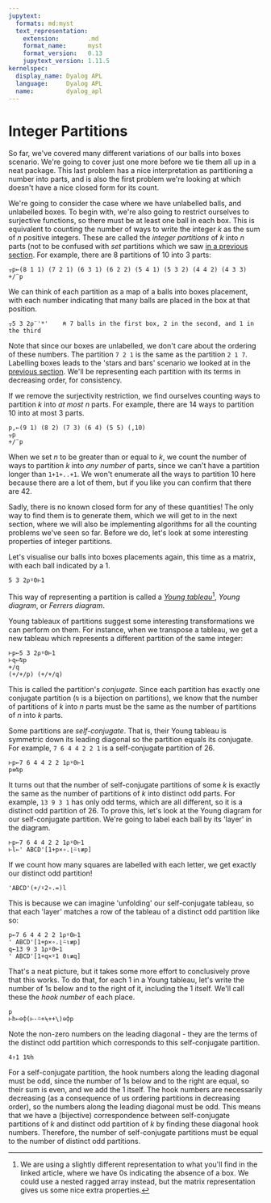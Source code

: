```yaml
---
jupytext:
  formats: md:myst
  text_representation:
    extension:        .md
    format_name:      myst
    format_version:   0.13
    jupytext_version: 1.11.5
kernelspec:
  display_name: Dyalog APL
  language:     Dyalog APL
  name:         dyalog_apl
---
```


# Integer Partitions

So far, we've covered many different variations of our balls into boxes scenario. We're going to cover just one more before we tie them all up in a neat package. This last problem has a nice interpretation as partitioning a number into parts, and is also the first problem we're looking at which doesn't have a nice closed form for its count.

We're going to consider the case where we have unlabelled balls, and unlabelled boxes. To begin with, we're also going to restrict ourselves to surjective functions, so there must be at least one ball in each box. This is equivalent to counting the number of ways to write the integer $k$ as the sum of $n$ positive integers. These are called the *integer partitions* of $k$ into $n$ parts (not to be confused with *set* partitions which we saw [in a previous section](./inclusion-exclusion.md). For example, there are $8$ partitions of $10$ into $3$ parts:

```{code-cell}
⍪p←(8 1 1) (7 2 1) (6 3 1) (6 2 2) (5 4 1) (5 3 2) (4 4 2) (4 3 3)
+/¨p
```

We can think of each partition as a map of a balls into boxes placement, with each number indicating that many balls are placed in the box at that position.

```{code-cell}
⍪5 3 2⍴¨'*'    ⍝ 7 balls in the first box, 2 in the second, and 1 in the third
```

Note that since our boxes are unlabelled, we don't care about the ordering of these numbers. The partition `7 2 1` is the same as the partition `2 1 7`. Labelling boxes leads to the 'stars and bars' scenario we looked at in the [previous section](./stars-bars.md). We'll be representing each partition with its terms in decreasing order, for consistency.

If we remove the surjectivity restriction, we find ourselves counting ways to partition $k$ into *at most* $n$ parts. For example, there are $14$ ways to partition $10$ into at most $3$ parts.

```{code-cell}
p,←(9 1) (8 2) (7 3) (6 4) (5 5) (,10)
⍪p
+/¨p
```

When we set $n$ to be greater than or equal to $k$, we count the number of ways to partition $k$ into *any number* of parts, since we can't have a partition longer than `1+1+..+1`. We won't enumerate all the ways to partition $10$ here because there are a lot of them, but if you like you can confirm that there are $42$.

Sadly, there is no known closed form for any of these quantities! The only way to find them is to generate them, which we will get to in the next section, where we will also be implementing algorithms for all the counting problems we've seen so far. Before we do, let's look at some interesting properties of integer partitions.

Let's visualise our balls into boxes placements again, this time as a matrix, with each ball indicated by a $1$.

```{code-cell}
5 3 2⍴⍤0⊢1
```

This way of representing a partition is called a [*Young tableau*](https://en.wikipedia.org/wiki/Young_tableau)[^tableau], *Young diagram*, or *Ferrers diagram*.

[^tableau]: We are using a slightly different representation to what you'll find in the linked article, where we have $0$s indicating the absence of a box. We could use a nested ragged array instead, but the matrix representation gives us some nice extra properties.

Young tableaux of partitions suggest some interesting transformations we can perform on them. For instance, when we transpose a tableau, we get a new tableau which represents a different partition of the same integer:

```{code-cell}
⊢p←5 3 2⍴⍤0⊢1
⊢q←⍉p
+/q
(+/+/p) (+/+/q)
```

This is called the partition's *conjugate*. Since each partition has exactly one conjugate partition (`⍉` is a bijection on partitions), we know that the number of partitions of $k$ into $n$ parts must be the same as the number of partitions of $n$ into $k$ parts.

Some partitions are *self-conjugate*. That is, their Young tableau is symmetric down its leading diagonal so the partition equals its conjugate. For example, `7 6 4 4 2 2 1` is a self-conjugate partition of $26$.

```{code-cell}
⊢p←7 6 4 4 2 2 1⍴⍤0⊢1
p≡⍉p
```

It turns out that the number of self-conjugate partitions of some $k$ is exactly the same as the number of partitions of $k$ into distinct odd parts. For example, `13 9 3 1` has only odd terms, which are all different, so it is a distinct odd partition of $26$. To prove this, let's look at the Young diagram for our self-conjugate partition. We're going to label each ball by its 'layer' in the diagram.

```{code-cell}
⊢p←7 6 4 4 2 2 1⍴⍤0⊢1
⊢l←' ABCD'[1+p×∘.⌊⍨⍳≢p]
```

If we count how many squares are labelled with each letter, we get exactly our distinct odd partition!

```{code-cell}
'ABCD'(+/⍣2∘.=)l
```

This is because we can imagine 'unfolding' our self-conjugate tableau, so that each 'layer' matches a row of the tableau of a distinct odd partition like so:

```{code-cell}
p←7 6 4 4 2 2 1⍴⍤0⊢1
' ABCD'[1+p×∘.⌊⍨⍳≢p]
q←13 9 3 1⍴⍤0⊢1
' ABCD'[1+q×⍤1 0⍳≢q]
```

That's a neat picture, but it takes some more effort to conclusively prove that this works. To do that, for each $1$ in a Young tableau, let's write the number of $1$s below and to the right of it, including the $1$ itself. We'll call these the *hook number* of each place.

```{code-cell}
p
⊢h←⊖⌽(⊢-⍨+⍀++\)⊖⌽p
```

Note the non-zero numbers on the leading diagonal - they are the terms of the distinct odd partition which corresponds to this self-conjugate partition.

```{code-cell}
4↑1 1⍉h
```

For a self-conjugate partition, the hook numbers along the leading diagonal must be odd, since the number of $1$s below and to the right are equal, so their sum is even, and we add the $1$ itself. The hook numbers are necessarily decreasing (as a consequence of us ordering partitions in decreasing order), so the numbers along the leading diagonal must be odd. This means that we have a (bijective) correspondence between self-conjugate partitions of $k$ and distinct odd partition of $k$ by finding these diagonal hook numbers. Therefore, the number of self-conjugate partitions must be equal to the number of distinct odd partitions.

